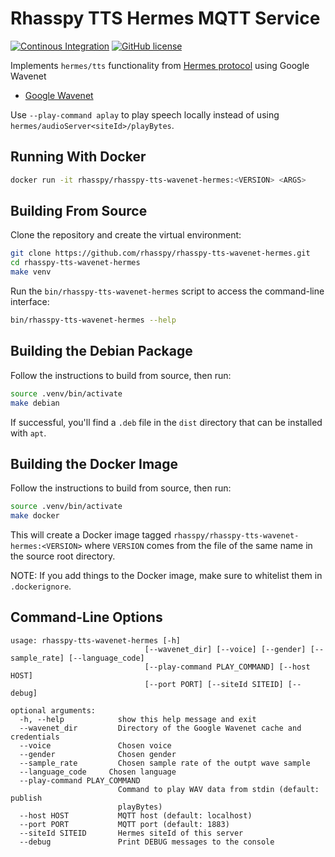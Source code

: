 # Rhasspy TTS Hermes MQTT Service

[![Continous Integration](https://github.com/rhasspy/rhasspy-tts-wavenet-hermes/workflows/Tests/badge.svg)](https://github.com/rhasspy/rhasspy-tts-wavenet-hermes/actions)
[![GitHub license](https://img.shields.io/github/license/rhasspy/rhasspy-tts-wavenet-hermes.svg)](https://github.com/rhasspy/rhasspy-tts-wavenet-hermes/blob/master/LICENSE)

Implements `hermes/tts` functionality from [Hermes protocol](https://docs.snips.ai/reference/hermes) using Google Wavenet

* [Google Wavenet](https://cloud.google.com/text-to-speech/docs/wavenet)

Use `--play-command aplay` to play speech locally instead of using `hermes/audioServer<siteId>/playBytes`.

## Running With Docker

```bash
docker run -it rhasspy/rhasspy-tts-wavenet-hermes:<VERSION> <ARGS>
```

## Building From Source

Clone the repository and create the virtual environment:

```bash
git clone https://github.com/rhasspy/rhasspy-tts-wavenet-hermes.git
cd rhasspy-tts-wavenet-hermes
make venv
```

Run the `bin/rhasspy-tts-wavenet-hermes` script to access the command-line interface:

```bash
bin/rhasspy-tts-wavenet-hermes --help
```

## Building the Debian Package

Follow the instructions to build from source, then run:

```bash
source .venv/bin/activate
make debian
```

If successful, you'll find a `.deb` file in the `dist` directory that can be installed with `apt`.

## Building the Docker Image

Follow the instructions to build from source, then run:

```bash
source .venv/bin/activate
make docker
```

This will create a Docker image tagged `rhasspy/rhasspy-tts-wavenet-hermes:<VERSION>` where `VERSION` comes from the file of the same name in the source root directory.

NOTE: If you add things to the Docker image, make sure to whitelist them in `.dockerignore`.

## Command-Line Options

```
usage: rhasspy-tts-wavenet-hermes [-h] 
                              [--wavenet_dir] [--voice] [--gender] [--sample_rate] [--language_code]
                              [--play-command PLAY_COMMAND] [--host HOST]
                              [--port PORT] [--siteId SITEID] [--debug]

optional arguments:
  -h, --help            show this help message and exit
  --wavenet_dir         Directory of the Google Wavenet cache and credentials
  --voice               Chosen voice
  --gender              Chosen gender
  --sample_rate         Chosen sample rate of the outpt wave sample
  --language_code     Chosen language
  --play-command PLAY_COMMAND
                        Command to play WAV data from stdin (default: publish
                        playBytes)
  --host HOST           MQTT host (default: localhost)
  --port PORT           MQTT port (default: 1883)
  --siteId SITEID       Hermes siteId of this server
  --debug               Print DEBUG messages to the console
```


